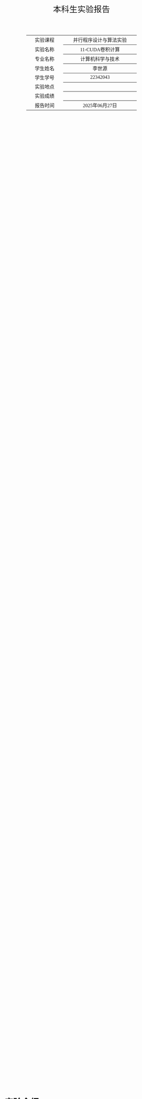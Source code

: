 <div class="cover" style="page-break-after:always;font-family:方正公文仿宋;width:100%;height:100%;border:none;margin: 0 auto;text-align:center;">
    <div style="width:50%;margin: 0 auto;height:0;padding-bottom:10%;">
        </br>
        <img src="../sysu-name.png" alt="校名" style="width:100%;"/>
    </div>
    </br></br>
    <div style="width:40%;margin: 0 auto;height:0;padding-bottom:40%;">
        <img src="../sysu.png" alt="校徽" style="width:100%;"/>
    </div>
		</br></br></br>
    <span style="font-family:华文黑体Bold;text-align:center;font-size:20pt;margin: 10pt auto;line-height:30pt;">本科生实验报告</span>
    </br>
    </br>
    <table style="border:none;text-align:center;width:72%;font-family:仿宋;font-size:14px; margin: 0 auto;">
    <tbody style="font-family:方正公文仿宋;font-size:12pt;">
        <tr style="font-weight:normal;"> 
            <td style="width:20%;text-align:center;">实验课程</td>
            <td style="width:40%;font-weight:normal;border-bottom: 1px solid;text-align:center;font-family:华文仿宋">并行程序设计与算法实验</td>
      </tr>
        <tr style="font-weight:normal;"> 
            <td style="width:20%;text-align:center;">实验名称</td>
            <td style="width:40%;font-weight:normal;border-bottom: 1px solid;text-align:center;font-family:华文仿宋">11-CUDA卷积计算</td>
      </tr>
        <tr style="font-weight:normal;"> 
            <td style="width:20%;text-align:center;">专业名称</td>
            <td style="width:40%;font-weight:normal;border-bottom: 1px solid;text-align:center;font-family:华文仿宋">计算机科学与技术</td>
      </tr>
        <tr style="font-weight:normal;"> 
            <td style="width:20%;text-align:center;">学生姓名</td>
            <td style="width:40%;font-weight:normal;border-bottom: 1px solid;text-align:center;font-family:华文仿宋">李世源</td>
      </tr>
        <tr style="font-weight:normal;"> 
            <td style="width:20%;text-align:center;">学生学号</td>
            <td style="width:40%;font-weight:normal;border-bottom: 1px solid;text-align:center;font-family:华文仿宋">22342043</td>
      </tr>
        <tr style="font-weight:normal;"> 
            <td style="width:20%;text-align:center;">实验地点</td>
            <td style="width:40%;font-weight:normal;border-bottom: 1px solid;text-align:center;font-family:华文仿宋"></td>
      </tr>
        <tr style="font-weight:normal;"> 
            <td style="width:20%;text-align:center;">实验成绩</td>
            <td style="width:40%;font-weight:normal;border-bottom: 1px solid;text-align:center;font-family:华文仿宋"></td>
      </tr>
      <tr style="font-weight:normal;"> 
            <td style="width:20%;text-align:center;">报告时间</td>
            <td style="width:40%;font-weight:normal;border-bottom: 1px solid;text-align:center;font-family:华文仿宋">2025年06月27日</td>
      </tr>
    </tbody>              
    </table>
</div>


<!-- 注释语句：导出PDF时会在这里分页，使用 Typora Newsprint 主题放大 125% -->

# 实验介绍

在信号处理、图像处理和其他工程/科学领域，卷积是一种使用广泛的技术。在深度学习领域，卷积神经网络 (CNN) 这种模型架构就得名于这种技术。在本实验中，我们将在 GPU 上实现卷积操作，注意这里的卷积是指神经网络中的卷积操作，与信号处理领域中的卷积操作不同，它不需要对 Filter 进行翻转，不考虑 bias

# 实验要求

分为 3 个任务：
- 任务一通过 CUDA 实现直接卷积（滑窗法）；
- 任务二使用 im2col 方法结合上次实验实现的 GEMM 实现卷积操作；
- 任务三使用 cuDNN 提供的卷积方法进行卷积操作。

**输入**：Input matrix size 和 Kernel size, 例如 32 和 3。

**问题描述**：用直接卷积的方式对 Input 进行卷积，这里只需要实现 2D, `height*width`，通道 channel(depth) 设置为 `3`，Kernel (Filter) 大小设置为 `3*3`，kernel channel(depth) 设置为 `3`，步幅 (stride) 分别设置为 `1`，`2`，`3`，可能需要通过填充 (padding) 配合步幅 (stride) 完成 CNN 操作。

输入从 `256*256` 增加至 `4096*4096` 或者输入从 `32*32` 增加至 `512*512`。

记录相应 Input 的卷积时间，将 cuDNN 与自己实现的卷积操作进行比较。如果性能不如 cuDNN，用文字描述可能的改进方法。

> 注：实验的卷积操作不需要考虑 bias(b)，bias 设置为 `0`。

# 实验环境

我的测试平台环境信息如下：

|              CPU            |            GPU          | CUDA |     OS     | OpenCV |
|-----------------------------|-------------------------|------|------------|--------|
| AMD Ryzen 9 7950X3D 16-Core | NVIDIA GeForce GTX 1050 | 12.9 | Arch Linux | 4.11.0 |

# 代码介绍

`Makefile` 中定义了开发、构建、测试，使用如下：

```shell
# 生成 LSP 配置文件
make dev

# 构建带符号表的程序用于 debug
make debug

# 构建程序
make release

# 单独运行程序测试
./build-release/test
  --input=images/input_2048.png \  # 输入图片路径
  --output=images/output.jpf \     # 输出文件路径
  --method=2 \  # 0表示滑动窗口,1表示im2col+gemm,其他表示cuDNN
  --stride=1

# 运行全部测试
make test  # stride=1
make test-stride2
make test-stride3

# 清空已构建内容
make clean
```

使用 jupyter notebook 脚本 `draw.ipynb` 根据 `make test` 输出的结果画图，直观展示测试结果随相关参数的变化情况。实验报告中的曲线图由该脚本生成。

另外，为了直观展示卷积的效果，我使用 OpenCV 辅助读取图像并保存卷积结果。输入图像为至少包含 RGB 3 通道的图片，在我的实验中我基于一个 `4096*4096` 大小的图片 (`images/input_4096.png`) 依次生成了到 `128*128` 为止的不同分辨率图片，使用 ffmpeg 生成它们的指令如下:

```shell
ffmpeg -i input_4096.png -vf "scale=128:128" input_128.png
ffmpeg -i input_4096.png -vf "scale=256:256" input_256.png
ffmpeg -i input_4096.png -vf "scale=512:512" input_512.png
ffmpeg -i input_4096.png -vf "scale=1024:1024" input_1024.png
```

在我的代码中硬编码了预设好的 3 输出通道、3 输出通道、大小 `3*3` 的卷积核，每一个 `3*3` 卷积核都是一个基础的边缘检测卷积核，这些信息定义如下：

```c
#define BATCH_SIZE 1
#define KERNEL_H 3
#define KERNEL_W 3
#define CHANNELS 3 // 认为是 RGB 三通道
const float KERNEL[KERNEL_H * KERNEL_W * CHANNELS * CHANNELS] = {
  1,  1, 1,
  1, -8, 1,
  1,  1, 1,
  // ... 总共 9 个重复的如上卷积核 ...
};
```

# 卷积实现

## 1.滑动窗口

代码实现位于 `src/conv_sliding_window.cu`

### 实现原理

滑动窗口的实现原理比较简单，主要是并行计算每个输出像素的值，每个线程负责计算输出特征图的一个像素点。我的代码输入数据采用 HWC 格式（高度-宽度-通道），因为这是 OpenCV 常用的内存布局方式，方便处理图像。同时通过 padding 参数控制边界处理方式，当窗口超出输入边界时自动忽略越界部分，相当于隐式零填充。

我的代码总体实现思路如下：

1. **内存访问模式**：输入数据采用HWC布局，而卷积核采用[height][width][channel]的布局，这种布局有利于内存的连续访问。

2. **边界处理**：在核函数中通过条件判断 `if (in_y >= 0 && in_y < input_h && in_x >= 0 && in_x < input_w)` 实现了隐式的零填充。

3. **并行策略**：每个CUDA线程负责计算输出特征图的一个像素点，通过block和grid的划分实现大规模并行。

4. **多通道处理**：外层循环遍历所有输入通道，内层循环计算卷积核与输入窗口的点积。

5. **输出处理**：每个输出通道的结果单独存储，最后使用 OpenCV 的 merge 函数合并成多通道图像。


### 核心代码解析

#### 1.CUDA核函数 `conv2d_kernel`

```cpp
__global__ void conv2d_kernel(
  const float* input, const float* kernel, float* output,
  int input_h, int input_w,
  int kernel_h, int kernel_w,
  int channels, int stride, int padding,
  int output_h, int output_w
) {
  // 计算当前线程负责的输出像素坐标
  int out_x = blockIdx.x * blockDim.x + threadIdx.x;
  int out_y = blockIdx.y * blockDim.y + threadIdx.y;
  
  if (out_x < output_w && out_y < output_h) {
    float acc = 0.0f;
    // 计算输入图像上的起始位置（考虑stride和padding）
    int in_base_y = out_y * stride - padding;
    int in_base_x = out_x * stride - padding;
    
    // 遍历所有输入通道
    for (int c = 0; c < channels; ++c) {
      // 遍历卷积核的每个元素
      for (int kh = 0; kh < kernel_h; ++kh) {
        for (int kw = 0; kw < kernel_w; ++kw) {
          // 计算输入图像中的实际位置
          int in_y = in_base_y + kh;
          int in_x = in_base_x + kw;
          
          // 边界检查
          if (in_y >= 0 && in_y < input_h && in_x >= 0 && in_x < input_w) {
            // 计算输入和卷积核的索引
            int input_idx = (in_y * input_w + in_x) * channels + c;
            int kernel_idx = (kh * kernel_w + kw) * channels + c;
            // 累加乘积
            acc += input[input_idx] * kernel[kernel_idx];
          }
        }
      }
    }
    // 将结果写入输出
    output[out_y * output_w + out_x] = acc;
  }
}
```

#### 2.主机函数 `conv_sliding_window`

```cpp
cv::Mat conv_sliding_window(
  cv::Mat &image,
  float * kernel,
  int kernel_h,
  int kernel_w,
  int in_channels,
  int stride,
  int padding,
  int batch_size
) {
  // 参数检查和输出尺寸计算
  // ...
  
  // 分配GPU内存
  float *d_input, *d_kernel, *d_output;
  cudaMalloc(&d_input, input_bytes);
  cudaMalloc(&d_kernel, kernel_bytes);
  cudaMalloc(&d_output, output_bytes);
  
  // 拷贝输入数据到GPU
  cudaMemcpy(d_input, image.ptr<float>(0), input_bytes, cudaMemcpyHostToDevice);
  
  // 设置CUDA核函数的执行配置
  dim3 threadsPerBlock(16, 16);
  dim3 numBlocks(
    (out_width + threadsPerBlock.x - 1) / threadsPerBlock.x, 
    (out_height + threadsPerBlock.y - 1) / threadsPerBlock.y
  );
  
  // 处理每个输出通道
  std::vector<cv::Mat> mv;
  for (int i = 0; i < out_channels; ++i) {
    // 拷贝当前通道的卷积核到GPU
    cudaMemcpy(d_kernel, kernel + (kernel_bytes/sizeof(float)), kernel_bytes, cudaMemcpyHostToDevice);
    
    // 执行卷积核函数
    conv2d_kernel<<<numBlocks, threadsPerBlock>>>(
      d_input, d_kernel, d_output,
      in_height, in_width,
      kernel_h, kernel_w,
      in_channels, stride, padding,
      out_height, out_width
    );
    
    // 将结果拷贝回主机
    mv.emplace_back(cv::Mat(out_height, out_width, CV_32FC1));
    cudaDeviceSynchronize();
    cudaMemcpy(mv[i].ptr(0), d_output, output_bytes, cudaMemcpyDeviceToHost);
  }
  
  // 合并通道并清理资源
  cv::Mat output_image(out_height, out_width, CV_32FC3);
  cv::merge(mv, output_image);
  
  cudaFree(d_kernel);
  cudaFree(d_input);
  cudaFree(d_output);
  return output_image;
}
```



## 2.im2col+gemm

代码实现位于 `src/conv_im2col_gemm.cu`

### 实现原理

im2col + GEMM 是一种高效的卷积计算方法，它将卷积操作转换为矩阵乘法，从而可以利用非常适合 GPU 的矩阵乘法来加速计算。其核心思想分为两个步骤：

1. **im2col（Image to Column）**：将输入图像数据重新排列成适合矩阵乘法的形式。对于每个卷积窗口位置，将其展开为一列，形成一个大的矩阵。

2. **GEMM（General Matrix Multiplication）**：将卷积核也展开成矩阵形式，然后与 im2col 转换后的矩阵进行矩阵乘法运算。

这种方法的主要优势在于：
- 将卷积操作转换为标准的矩阵乘法
- 可以利用 GPU 上高度优化的矩阵乘法实现
- 减少了内存访问的不规则性，提高了内存访问效率

### 核心代码解析

#### 1. im2col_kernel

```cpp
__global__ void im2col_kernel(
  const float* input_data, float* col_data,
  int channels,
  int in_h, int in_w,
  int ker_h, int ker_w,
  int stride_h, int stride_w,
  int pad_h, int pad_w,
  int out_h, int out_w
) {
  // 计算当前线程处理的输出位置
  int out_y = blockIdx.y * blockDim.y + threadIdx.y;
  int out_x = blockIdx.x * blockDim.x + threadIdx.x;

  if (out_y < out_h && out_x < out_w) {
    int col_index = out_y * out_w + out_x;
    // 遍历所有输入通道
    for (int c = 0; c < channels; ++c) {
      // 遍历卷积核的每个元素
      for (int kh = 0; kh < ker_h; ++kh) {
        for (int kw = 0; kw < ker_w; ++kw) {
          // 计算输入图像中的对应位置
          int in_y = out_y * stride_h - pad_h + kh;
          int in_x = out_x * stride_w - pad_w + kw;

          // 计算在展开矩阵中的位置
          int row_index = c * ker_h * ker_w + kh * ker_w + kw;
          int col_buffer_index = row_index * (out_h * out_w) + col_index;

          // 处理边界情况（padding）
          if (in_y >= 0 && in_y < in_h && in_x >= 0 && in_x < in_w) {
            col_data[col_buffer_index] = input_data[c * in_h * in_w + in_y * in_w + in_x];
          } else {
            col_data[col_buffer_index] = 0.0f;
          }
        }
      }
    }
  }
}
```

#### 2. gemm_kernel

```cpp
__global__ void gemm_kernel(
  const float* A,
  const float* B,
  float* C,
  int m, int n, int k
) {
  // 使用共享内存提高性能
  __shared__ float shareA[BLOCK_SIZE][BLOCK_SIZE];
  __shared__ float shareB[BLOCK_SIZE][BLOCK_SIZE];
  
  int bx = blockIdx.x;
  int by = blockIdx.y;
  int tx = threadIdx.x;
  int ty = threadIdx.y;
  int row = by * BLOCK_SIZE + ty;
  int col = bx * BLOCK_SIZE + tx;
  float temp = 0;
  
  // 分块矩阵乘法
  for (int t = 0; t < (n + BLOCK_SIZE - 1) / BLOCK_SIZE; t++) {
    // 加载数据到共享内存
    if (row < m && t * BLOCK_SIZE + tx < n) {
      shareA[ty][tx] = A[row * n + t * BLOCK_SIZE + tx];
    } else {
      shareA[ty][tx] = 0.0f;
    }
    if (t * BLOCK_SIZE + ty < n && col < k) {
      shareB[ty][tx] = B[(t * BLOCK_SIZE + ty) * k + col];
    } else {
      shareB[ty][tx] = 0.0f;
    }
    __syncthreads();
    
    // 计算部分结果
    if (row < m && col < k) {
      for (int i = 0; i < BLOCK_SIZE; i++) {
        temp += shareA[ty][i] * shareB[i][tx];
      }
    }
    __syncthreads();
  }
  
  // 写入最终结果
  if (row < m && col < k) {
    C[row * k + col] = temp;
  }
}
```

#### 3. 主函数 conv_im2col_gemm

```cpp
cv::Mat conv_im2col_gemm(
  cv::Mat &image,
  float * kernel,
  int kernel_h,
  int kernel_w,
  int in_channels,
  int stride,
  int padding,
  int batch_size
) {
  // 参数检查和输出尺寸计算
  // ...
  
  // 分配GPU内存
  float *d_input, *d_kernel, *d_output, *d_col;
  cudaMalloc(&d_input, input_bytes);
  cudaMalloc(&d_col, col_bytes);
  cudaMemcpy(d_input, image.ptr<float>(0), input_bytes, cudaMemcpyHostToDevice);
  
  // 执行im2col转换
  dim3 im2col_block(BLOCK_SIZE, BLOCK_SIZE);
  dim3 im2col_grid(...);
  im2col_kernel<<<im2col_grid, im2col_block>>>(...);
  
  // 执行矩阵乘法
  cudaMalloc(&d_kernel, kernel_bytes);
  cudaMalloc(&d_output, output_bytes);
  cudaMemcpy(d_kernel, kernel, kernel_bytes, cudaMemcpyHostToDevice);
  
  dim3 gemm_block(BLOCK_SIZE, BLOCK_SIZE);
  dim3 gemm_grid(...);
  gemm_kernel<<<gemm_grid, gemm_block>>>(...);
  
  // 将结果拷贝回主机并清理GPU内存
  cv::Mat output_image(...);
  cudaMemcpy(output_image.ptr(0), d_output, output_bytes, cudaMemcpyDeviceToHost);
  
  cudaFree(d_col);
  cudaFree(d_kernel);
  cudaFree(d_output);
  return output_image;
}
```

### 性能优化点

1. **共享内存使用**：在 GEMM 核函数中使用共享内存来减少全局内存访问，提高数据重用率。

2. **分块计算**：将大矩阵乘法分解为小块处理，提高缓存命中率。

3. **线程组织**：合理设置线程块和网格大小，充分利用 GPU 的并行计算能力。

4. **边界处理**：在 im2col 阶段处理 padding 边界条件，避免额外的内存操作。

这种实现方式特别适合在 GPU 上执行，因为矩阵乘法在 GPU 上可以得到高度优化，然而 im2col 转换增加了显存占用，在我的 2 GiB 显存在本次实验中不足以处理 `4096*4096` 规模的图像输入，因此脚本批量测试中没有测试到这个规模。

## 3.cuDNN

代码实现位于 `src/conv_cudnn.cu`

### 实现原理

cuDNN 是 NVIDIA 提供的深度神经网络加速库，它针对卷积操作进行了高度优化。利用 cuDNN 实现卷积的主要流程如下：

1. **描述符创建与设置**：创建并配置输入张量、卷积核、卷积操作和输出张量的描述符
2. **自动算法选择**：让 cuDNN 自动选择最优的卷积算法
3. **GPU内存分配**：为输入、输出、卷积核和工作空间分配GPU内存
4. **数据传输**：将输入数据和卷积核从主机内存拷贝到GPU内存
5. **执行卷积**：调用 cuDNN 的卷积前向传播函数
6. **结果回传**：将卷积结果从 GPU 内存拷贝回主机内存

### 核心代码解析

#### 1. 初始化与描述符创建

```cpp
cudnnHandle_t cudnn;
checkCUDNN(cudnnCreate(&cudnn));  // 创建cuDNN上下文句柄
```

首先创建cuDNN的上下文句柄，这是所有cuDNN操作的基础。

#### 2. 输入张量描述符

```cpp
cudnnTensorDescriptor_t input_descriptor;
checkCUDNN(cudnnCreateTensorDescriptor(&input_descriptor));
checkCUDNN(cudnnSetTensor4dDescriptor(
  input_descriptor,
  /*format=*/CUDNN_TENSOR_NHWC,  // 内存布局格式
  /*dataType=*/CUDNN_DATA_FLOAT,  // 数据类型
  /*batch_size=*/batch_size,      // 批大小
  /*channels=*/in_channels,       // 输入通道数
  /*image_height=*/image.rows,    // 图像高度
  /*image_width=*/image.cols      // 图像宽度
));
```

设置输入张量的描述符，指定了数据布局(NHWC)、数据类型(float)、批大小、通道数和图像尺寸。

#### 3. 卷积核描述符

```cpp
cudnnFilterDescriptor_t kernel_descriptor;
checkCUDNN(cudnnCreateFilterDescriptor(&kernel_descriptor));
checkCUDNN(cudnnSetFilter4dDescriptor(kernel_descriptor,
  /*dataType=*/CUDNN_DATA_FLOAT,
  /*format=*/CUDNN_TENSOR_NCHW,  // 卷积核内存布局
  /*out_channels=*/in_channels,   // 输出通道数
  /*in_channels=*/in_channels,    // 输入通道数
  /*kernel_height=*/kernelH,      // 卷积核高度
  /*kernel_width=*/kernelW        // 卷积核宽度
));
```

设置卷积核的描述符，注意卷积核的布局格式是NCHW，与输入不同。

#### 4. 卷积操作描述符

```cpp
cudnnConvolutionDescriptor_t convolution_descriptor;
checkCUDNN(cudnnCreateConvolutionDescriptor(&convolution_descriptor));
checkCUDNN(cudnnSetConvolution2dDescriptor(convolution_descriptor,
  /*pad_height=*/padding,         // 垂直方向填充
  /*pad_width=*/padding,          // 水平方向填充
  /*vertical_stride=*/stride,     // 垂直方向步长
  /*horizontal_stride=*/stride,   // 水平方向步长
  /*dilation_height=*/1,          // 垂直方向膨胀率
  /*dilation_width=*/1,           // 水平方向膨胀率
  /*mode=*/CUDNN_CROSS_CORRELATION, // 卷积模式
  /*computeType=*/CUDNN_DATA_FLOAT  // 计算类型
));
```

设置卷积操作的参数，包括填充、步长、膨胀率和计算模式等。

#### 5. 输出尺寸计算

```cpp
int out_batch_size, out_channels, out_height, out_width;
checkCUDNN(cudnnGetConvolution2dForwardOutputDim(
  convolution_descriptor,
  input_descriptor,
  kernel_descriptor,
  &out_batch_size,
  &out_channels,
  &out_height,
  &out_width
));
```

根据输入和卷积参数计算输出张量的尺寸。

#### 6. 选择最优卷积算法

```cpp
cudnnConvolutionFwdAlgoPerf_t algo_perf;
int returnedAlgoCount = 0;
checkCUDNN(cudnnGetConvolutionForwardAlgorithm_v7(
  cudnn,
  input_descriptor,
  kernel_descriptor,
  convolution_descriptor,
  output_descriptor,
  1,  // 请求的算法数量
  &returnedAlgoCount,
  &algo_perf
));
cudnnConvolutionFwdAlgo_t convolution_algorithm = algo_perf.algo;
```

这里让 cuDNN 自动选择最优的卷积算法。

#### 7. 工作空间分配

```cpp
size_t workspace_bytes = 0;
checkCUDNN(cudnnGetConvolutionForwardWorkspaceSize(
  cudnn,
  input_descriptor,
  kernel_descriptor,
  convolution_descriptor,
  output_descriptor,
  convolution_algorithm,
  &workspace_bytes
));
```

查询所选算法需要的工作空间大小，某些算法可能需要额外的临时存储空间。

#### 8. GPU内存分配与数据传输

```cpp
float *d_input, *d_kernel, *d_output, *d_workspace;
cudaMalloc(&d_workspace, workspace_bytes);  // 分配工作空间
cudaMalloc(&d_input, input_bytes);          // 分配输入内存
cudaMalloc(&d_kernel, kernel_bytes);        // 分配卷积核内存
cudaMalloc(&d_output, output_bytes);        // 分配输出内存

cudaMemcpy(d_input, image.ptr<float>(0), input_bytes, cudaMemcpyHostToDevice);
cudaMemcpy(d_kernel, kernel, kernel_bytes, cudaMemcpyHostToDevice);
```

分配GPU内存并将输入数据和卷积核从主机内存拷贝到GPU内存。

#### 9. 执行卷积

```cpp
const float alpha = 1, beta = 0;
checkCUDNN(cudnnConvolutionForward(
  cudnn,
  &alpha,                   // 输入缩放因子
  input_descriptor,         // 输入描述符
  d_input,                  // 输入数据
  kernel_descriptor,        // 卷积核描述符
  d_kernel,                 // 卷积核数据
  convolution_descriptor,   // 卷积描述符
  convolution_algorithm,    // 选择的算法
  d_workspace,              // 工作空间
  workspace_bytes,          // 工作空间大小
  &beta,                    // 输出缩放因子
  output_descriptor,        // 输出描述符
  d_output                  // 输出数据
));
```

这是核心的卷积操作调用，cuDNN会根据之前选择的算法执行高效的卷积计算。

#### 10. 结果回传与资源释放

```cpp
cv::Mat output_image(out_height, out_width, CV_32FC3);
cudaMemcpy(output_image.ptr(0), d_output, output_bytes, cudaMemcpyDeviceToHost);

// 释放所有分配的资源
cudaFree(d_kernel);
cudaFree(d_input);
cudaFree(d_output);
cudaFree(d_workspace);
// ... 销毁所有描述符和cuDNN句柄
```

将结果从GPU内存拷贝回主机内存，并释放所有分配的资源。

### 性能优化点

1. **自动算法选择**：`cudnnGetConvolutionForwardAlgorithm_v7` 让cuDNN自动选择最优算法。这也是我查阅资料所推荐的做法，但是这样做很有可能因为尝试不同算法产生了新的开销，这在我后面的性能分析中详细提及。
2. **工作空间优化**：只为实际需要的算法分配工作空间。不过我实验过程观察到我的程序挑选的算法都不需要额外空间，也就是 `workspace_bytes = 0`。
3. **内存布局**：使用 NHWC 格式更适合 OpenCV 的数据处理。

# 性能分析

我用 Makefile 脚本对我的程序在下运行 3 种实现下 `128*128` 到 `2048*2048` 分辨率的三通道输入图像测试。

## 结果展示

对于 `1024*1024` 的下面左侧的输入图像，我的程序在 `stride=1` 时能够得到右侧的边缘检测结果，可以验证我的卷积实现正确性：

<div style="text-align: center;">
  <img src="images/input_1024.png" alt="input_1024" style="zoom:30%;" />
  <img src="images/output_1024.jpg" alt="output_1024" style="zoom:30%;" />
</div>

`stride=1` 时测试结果如下：

|      | SlidingWindow |  im2col+gemm  |     CuDNN     |
|------|---------------|---------------|---------------|
|  128 |  9.420 GFLOPS |  9.340 GFLOPS |  1.670 GFLOPS |
|  256 | 16.770 GFLOPS |  8.910 GFLOPS |  5.340 GFLOPS |
|  512 | 19.760 GFLOPS | 10.950 GFLOPS | 12.180 GFLOPS |
| 1024 | 18.900 GFLOPS | 14.930 GFLOPS | 20.340 GFLOPS |
| 2048 | 23.990 GFLOPS | 14.960 GFLOPS | 22.400 GFLOPS |

<img src="images/stride1_gflops_image-size.png" alt="stride1_gflops_image-size" style="zoom:40%;" />

`stride=2` 时测试结果如下：

|      | SlidingWindow |  im2col+gemm  |     CuDNN     |
|------|---------------|---------------|---------------|
|  128 |  3.170 GFLOPS |  3.650 GFLOPS |  0.440 GFLOPS | 
|  256 |  7.260 GFLOPS |  6.150 GFLOPS |  1.520 GFLOPS | 
|  512 |  9.590 GFLOPS |  7.330 GFLOPS |  4.830 GFLOPS | 
| 1024 | 12.550 GFLOPS |  9.080 GFLOPS |  9.380 GFLOPS | 
| 2048 | 14.950 GFLOPS | 10.850 GFLOPS | 12.690 GFLOPS | 

<img src="images/stride2_gflops_image-size.png" alt="stride2_gflops_image-size" style="zoom:40%;" />

`stride=3` 时测试结果如下：

|      | SlidingWindow |  im2col+gemm  |     CuDNN     |
|------|---------------|---------------|---------------|
|  128 |  1.460 GFLOPS |  1.740 GFLOPS |  0.200 GFLOPS |
|  256 |  3.970 GFLOPS |  3.790 GFLOPS |  0.730 GFLOPS |
|  512 |  5.080 GFLOPS |  4.640 GFLOPS |  2.330 GFLOPS |
| 1024 |  6.920 GFLOPS |  6.190 GFLOPS |  5.060 GFLOPS |
| 2048 |  7.910 GFLOPS |  7.300 GFLOPS |  7.000 GFLOPS |

<img src="images/stride3_gflops_image-size.png" alt="stride3_gflops_image-size" style="zoom:40%;" />

## 总体趋势分析

1. **输入尺寸影响**：
  - 所有实现方式都随着输入尺寸增大而表现出更高的计算吞吐量(GFLOPS)
  - 在较小输入尺寸(128×128)时，性能差异较大；随着尺寸增大，性能差距逐渐缩小
  - 2048×2048 时，三种实现性能最为接近

2. **步长影响**：
  - `stride=1` 时整体性能最高，随着 `stride` 增大，所有实现的GFLOPS值下降
  - stride增大带来的性能下降幅度：CuDNN > SlidingWindow > im2col+gemm

### 各实现方式对比分析

**1. SlidingWindow实现**：
- 优势：
  - 在小尺寸输入(128-512)时，`stride=1` 情况下性能领先其他实现
  - 对 `stride` 变化表现出较好的适应性，`stride` 增大时性能下降相对平缓
- 劣势：
  - 在大尺寸输入(1024+)时被 CuDNN 超越
  - 绝对性能随输入尺寸增长幅度不如 CuDNN 明显

**2. im2col+gemm实现**：
- 优势：
  - 性能表现最为稳定，在不同stride下变化幅度最小
  - 在小尺寸输入时优于CuDNN
- 劣势：
  - 从未在任何测试条件下达到最高性能
  - 性能增长随输入尺寸增大较为平缓

**3. CuDNN实现**：
- 优势：
  - 在大尺寸输入(1024+)时表现出最佳性能
  - `stride=1` 时性能随输入尺寸增长最为显著
- 劣势：
  - 主要因为最优算法的尝试和选择产生了更多时间开销，所以产生了小尺寸输入时性能显著低于其他实现的现象
  - 受 `stride` 影响最大，`stride` 增大时性能下降明显

### 特殊情况分析

1. **128×128小尺寸输入**：
  - CuDNN表现异常差，可能因为小尺寸下启动开销占比过大
  - SlidingWindow在小尺寸下优势明显，可能因其避免了im2col转换开销

2. **stride=3大尺寸时**：
  - 三种实现性能几乎收敛，说明在极端条件下各方法效率趋于接近

## 结论

通过本次实验性能测试可以得出以下结论：

1. **小尺寸输入**：SlidingWindow 实现最为高效，特别是当 `stride=1` 时
2. **大尺寸输入**：CuDNN 实现展现出最佳性能，体现了官方库对大尺寸计算的优化优势
3. **步长影响**：im2col+gemm 对 stride 变化最为鲁棒，而 CuDNN 受影响最大



> 参考资料：
> - https://www.goldsborough.me/cuda/ml/cudnn/c++/2017/10/01/14-37-23-convolutions_with_cudnn/